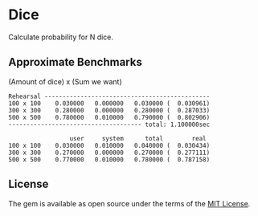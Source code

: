 # Dice

Calculate probability for N dice.

## Approximate Benchmarks

(Amount of dice) x (Sum we want)

```shell
Rehearsal ----------------------------------------------
100 x 100    0.030000   0.000000   0.030000 (  0.030961)
300 x 300    0.280000   0.000000   0.280000 (  0.287033)
500 x 500    0.780000   0.010000   0.790000 (  0.802906)
------------------------------------- total: 1.100000sec

                 user     system      total        real
100 x 100    0.030000   0.010000   0.040000 (  0.030434)
300 x 300    0.270000   0.000000   0.270000 (  0.277111)
500 x 500    0.770000   0.010000   0.780000 (  0.787158)
```

## License

The gem is available as open source under the terms of the [MIT License](http://opensource.org/licenses/MIT).
